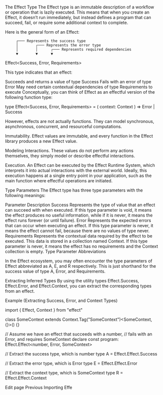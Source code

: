 The Effect Type
The Effect type is an immutable description of a workflow or operation that is lazily executed. This means that when you create an Effect, it doesn’t run immediately, but instead defines a program that can succeed, fail, or require some additional context to complete.

Here is the general form of an Effect:

         ┌─── Represents the success type
         │        ┌─── Represents the error type
         │        │      ┌─── Represents required dependencies
         ▼        ▼      ▼

Effect<Success, Error, Requirements>

This type indicates that an effect:

Succeeds and returns a value of type Success
Fails with an error of type Error
May need certain contextual dependencies of type Requirements to execute
Conceptually, you can think of Effect as an effectful version of the following function type:

type Effect<Success, Error, Requirements> = (
context: Context<Requirements>
) => Error | Success

However, effects are not actually functions. They can model synchronous, asynchronous, concurrent, and resourceful computations.

Immutability. Effect values are immutable, and every function in the Effect library produces a new Effect value.

Modeling Interactions. These values do not perform any actions themselves, they simply model or describe effectful interactions.

Execution. An Effect can be executed by the Effect Runtime System, which interprets it into actual interactions with the external world. Ideally, this execution happens at a single entry point in your application, such as the main function where effectful operations are initiated.

Type Parameters
The Effect type has three type parameters with the following meanings:

Parameter Description
Success Represents the type of value that an effect can succeed with when executed. If this type parameter is void, it means the effect produces no useful information, while if it is never, it means the effect runs forever (or until failure).
Error Represents the expected errors that can occur when executing an effect. If this type parameter is never, it means the effect cannot fail, because there are no values of type never.
Requirements Represents the contextual data required by the effect to be executed. This data is stored in a collection named Context. If this type parameter is never, it means the effect has no requirements and the Context collection is empty.
Type Parameter Abbreviations

In the Effect ecosystem, you may often encounter the type parameters of Effect abbreviated as A, E, and R respectively. This is just shorthand for the success value of type A, Error, and Requirements.

Extracting Inferred Types
By using the utility types Effect.Success, Effect.Error, and Effect.Context, you can extract the corresponding types from an effect.

Example (Extracting Success, Error, and Context Types)

import { Effect, Context } from "effect"

class SomeContext extends Context.Tag("SomeContext")<SomeContext, {}>() {}

// Assume we have an effect that succeeds with a number,
// fails with an Error, and requires SomeContext
declare const program: Effect.Effect<number, Error, SomeContext>

// Extract the success type, which is number
type A = Effect.Effect.Success<typeof program>

// Extract the error type, which is Error
type E = Effect.Effect.Error<typeof program>

// Extract the context type, which is SomeContext
type R = Effect.Effect.Context<typeof program>

Edit page
Previous
Importing Effe
